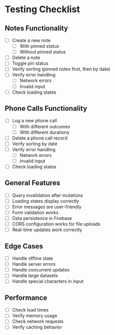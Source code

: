 # Testing Checklist

## Notes Functionality
- [ ] Create a new note
  - [ ] With pinned status
  - [ ] Without pinned status
- [ ] Delete a note
- [ ] Toggle pin status
- [ ] Verify sorting (pinned notes first, then by date)
- [ ] Verify error handling
  - [ ] Network errors
  - [ ] Invalid input
- [ ] Check loading states

## Phone Calls Functionality
- [ ] Log a new phone call
  - [ ] With different outcomes
  - [ ] With different durations
- [ ] Delete a phone call record
- [ ] Verify sorting by date
- [ ] Verify error handling
  - [ ] Network errors
  - [ ] Invalid input
- [ ] Check loading states

## General Features
- [ ] Query invalidation after mutations
- [ ] Loading states display correctly
- [ ] Error messages are user-friendly
- [ ] Form validation works
- [ ] Data persistence in Firebase
- [ ] CORS configuration works for file uploads
- [ ] Real-time updates work correctly

## Edge Cases
- [ ] Handle offline state
- [ ] Handle server errors
- [ ] Handle concurrent updates
- [ ] Handle large datasets
- [ ] Handle special characters in input

## Performance
- [ ] Check load times
- [ ] Verify memory usage
- [ ] Check network requests
- [ ] Verify caching behavior 